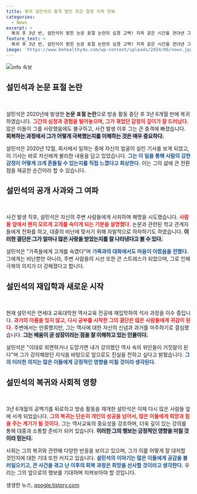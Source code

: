 ```yaml
---
title: 복귀 설민석의 충격 발언 최강 절정 지옥 맛봐
categories:
  - News
excerpt: >
  복귀 후 3년 반, 설민석이 밝힌 논문 표절 논란의 심경 고백! 지옥 같은 시간을 견뎌낸 그는 왜 다시 공부를 결심했을까? 강사로서의 자존심과 진정한 역사 강의에 대한 열망을 확인해 보세요!
feature_text: >
  복귀 후 3년 반, 설민석이 밝힌 논문 표절 논란의 심경 고백! 지옥 같은 시간을 견뎌낸 그는 왜 다시 공부를 결심했을까? 강사로서의 자존심과 진정한 역사 강의에 대한 열망을 확인해 보세요!
image: 'https://www.behealthy4u.com/wp-content/uploads/2024/06/news.jpg'
---
```


<p><img src="https://www.behealthy4u.com/wp-content/uploads/2024/06/news.jpg" alt="info 속보" /></p>

<h2 data-ke-size="size26">설민석과 논문 표절 논란</h2>

<p data-ke-size="size16">&nbsp;</p>

<p>설민석은 2020년에 발생한 <strong>논문 표절 논란</strong>으로 방송 활동 중단 후 3년 6개월 만에 복귀하였습니다. <b><span style="color: #ee2323;">그간의 심정과 경험을 털어놓으며, 그가 겪었던 감정의 깊이가 잘 드러났다.</span></b> 많은 이들이 그를 사랑했음에도 불구하고, 사건 발생 이후 그는 큰 충격에 빠졌습니다. <b><span style="background-color: #21538527;">회복하는 과정에서 그가 어떻게 극복했는지를 이해하는 것은 매우 중요하다.</span></b> </p>

<p>설민석은 2020년 12월, 회사에서 일하는 중에 자신의 얼굴이 실린 기사를 보게 되었고, 이 기사는 바로 자신에게 불리한 내용을 담고 있었습니다. <b><span style="color: #1a5490;">그는 이 일을 통해 사람의 강한 감정이 어떻게 크게 흔들릴 수 있는지를 직접 느꼈다고 회상한다.</span></b> 이는 그의 삶에 큰 전환점을 제공한 순간이라 할 수 있습니다.</p>

<h2 data-ke-size="size26">설민석의 공개 사과와 그 여파</h2>

<p data-ke-size="size16">&nbsp;</p>

<p>사건 발생 직후, 설민석은 자신의 주변 사람들에게 사죄하며 해명을 시도했습니다. <b><span style="color: #ee2323;">사람들 앞에서 왠지 모르게 고개를 숙이게 되는 기분을 설명했다.</span></b> 논문과 관련된 학교 관계자들에게 전화를 하고, 대중의 비난에 맞서기 위해 자발적으로 하차하기도 하였습니다. <b><span style="background-color: #21538527;">이러한 결단은 그가 얼마나 많은 사랑을 받았는지를 잘 나타낸다고 볼 수 있다.</span></b></p>

<p>설민석은 "가족들에게 고개를 숙였다"며 <b><span style="color: #1a5490;">가족과의 대화에서도 마음이 아팠음을 전했다.</span></b> 그에게는 비난뿐만 아니라, 주변 사람들의 시선 또한 큰 스트레스가 되었으며, 그로 인해 극복의 의지가 더 강해졌다고 합니다. </p>

<h2 data-ke-size="size26">설민석의 재입학과 새로운 시작</h2>

<p data-ke-size="size16">&nbsp;</p>

<p>현재 설민석은 연세대 교육대학원 역사교육 전공에 재입학하여 석사 과정을 이수 중입니다. <b><span style="color: #ee2323;">과거의 아픔을 잊지 않고, 다시 공부를 시작한 그의 결단은 많은 사람들에게 귀감이 된다.</span></b> 주변에서는 만류했지만, 그는 역사에 대한 자신의 신념과 과거를 마주하기로 결심했습니다. <b><span style="background-color: #21538527;">그는 배움이 곧 성장이라는 점을 잘 이해하고 있는 인물이다.</span></b></p>

<p>설민석은 "이대로 외면하거나 도망가면 내가 강의했던 역사 속의 위인들이 거짓말이 된다"며 그가 강의해왔던 지식을 바탕으로 앞으로도 진실을 전하고 싶다고 밝혔습니다. <b><span style="color: #1a5490;">그의 이러한 의지는 많은 이들에게 긍정적인 영향을 미칠 것이라 생각된다.</span></b> </p>

<h2 data-ke-size="size26">설민석의 복귀와 사회적 영향</h2>

<p data-ke-size="size16">&nbsp;</p>

<p>3년 6개월의 공백기를 뒤로하고 방송 활동을 재개한 설민석은 이제 다시 많은 사람들 앞에 서게 되었습니다. <b><span style="color: #ee2323;">그의 복귀는 단순히 개인의 성공을 넘어서, 많은 이들에게 희망과 힘을 주는 계기가 될 것이다.</span></b> 그는 역사교육의 중요성을 강조하며, 더욱 깊이 있는 강의를 통해 대중과 소통할 준비가 되어 있습니다. <b><span style="background-color: #21538527;">이러한 그의 행보는 긍정적인 영향을 미칠 것이라 믿는다.</span></b></p>

<p>사회는 그의 복귀와 관련해 다양한 반응을 보이고 있으며, 그가 이를 어떻게 잘 대처할 것인지에 대한 기대 또한 커지고 있습니다. <b><span style="color: #1a5490;">설민석의 이야기는 많은 이들에게 공감을 불러일으키고, 큰 사건을 겪고 난 이후의 회복 과정은 희망을 선사할 것이라고 생각한다.</span></b> 우리는 그의 앞으로의 행보를 기대하며 지켜보아야 할 것입니다.</p>
생생한 뉴스, <a href="https://qoogle.tistory.com" rel="dofollow">qoogle.tistory.com</a>


